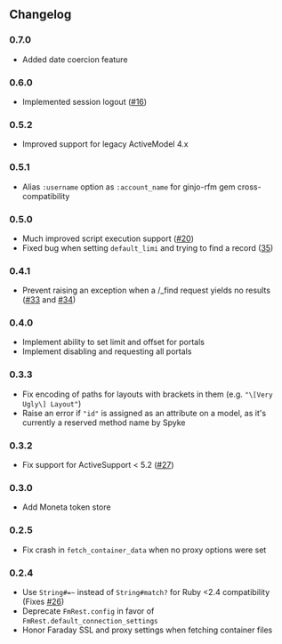 ## Changelog

### 0.7.0

* Added date coercion feature

### 0.6.0

* Implemented session logout
  ([#16](https://github.com/beezwax/fmrest-ruby/issues/16))

### 0.5.2

* Improved support for legacy ActiveModel 4.x

### 0.5.1

* Alias `:username` option as `:account_name` for ginjo-rfm gem
  cross-compatibility

### 0.5.0

* Much improved script execution support
  ([#20](https://github.com/beezwax/fmrest-ruby/issues/20))
* Fixed bug when setting `default_limi` and trying to find a record
  ([35](https://github.com/beezwax/fmrest-ruby/issues/35))

### 0.4.1

* Prevent raising an exception when a /\_find request yields no results
  ([#33](https://github.com/beezwax/fmrest-ruby/issues/33) and
  [#34](https://github.com/beezwax/fmrest-ruby/issues/34))

### 0.4.0

* Implement ability to set limit and offset for portals
* Implement disabling and requesting all portals

### 0.3.3

* Fix encoding of paths for layouts with brackets in them (e.g. `"\[Very Ugly\]
  Layout"`)
* Raise an error if `"id"` is assigned as an attribute on a model, as it's
  currently a reserved method name by Spyke

### 0.3.2

* Fix support for ActiveSupport < 5.2
  ([#27](https://github.com/beezwax/fmrest-ruby/issues/27))

### 0.3.0

* Add Moneta token store

### 0.2.5

* Fix crash in `fetch_container_data` when no proxy options were set

### 0.2.4

* Use `String#=~` instead of `String#match?` for Ruby <2.4 compatibility (Fixes
  [#26](https://github.com/beezwax/fmrest-ruby/issues/26))
* Deprecate `FmRest.config` in favor of `FmRest.default_connection_settings`
* Honor Faraday SSL and proxy settings when fetching container files
